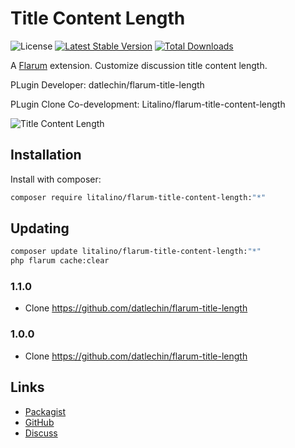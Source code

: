 # Title Content Length

![License](https://img.shields.io/badge/license-MIT-blue.svg) [![Latest Stable Version](https://img.shields.io/packagist/v/litalino/flarum-title-content-length.svg)](https://packagist.org/packages/litalino/flarum-title-content-length) [![Total Downloads](https://img.shields.io/packagist/dt/litalino/flarum-title-content-length.svg)](https://packagist.org/packages/litalino/flarum-title-content-length)

A [Flarum](http://flarum.org) extension. Customize discussion title content length.

PLugin Developer: datlechin/flarum-title-length

PLugin Clone Co-development: Litalino/flarum-title-content-length

![Title Content Length](https://github.com/Litalino/flarum-title-content-length/assets/99712477/4d78cca8-192b-4a14-b744-264e2b8cd68c)


## Installation

Install with composer:

```sh
composer require litalino/flarum-title-content-length:"*"
```

## Updating

```sh
composer update litalino/flarum-title-content-length:"*"
php flarum cache:clear
```

### 1.1.0
* Clone https://github.com/datlechin/flarum-title-length

### 1.0.0
* Clone https://github.com/datlechin/flarum-title-length


## Links

- [Packagist](https://packagist.org/packages/litalino/flarum-title-content-length)
- [GitHub](https://github.com/litalino/flarum-title-content-length)
- [Discuss](https://discuss.flarum.org/d/29924)
